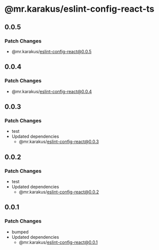 # @mr.karakus/eslint-config-react-ts

## 0.0.5

### Patch Changes

- @mr.karakus/eslint-config-react@0.0.5

## 0.0.4

### Patch Changes

- @mr.karakus/eslint-config-react@0.0.4

## 0.0.3

### Patch Changes

- test
- Updated dependencies
  - @mr.karakus/eslint-config-react@0.0.3

## 0.0.2

### Patch Changes

- test
- Updated dependencies
  - @mr.karakus/eslint-config-react@0.0.2

## 0.0.1

### Patch Changes

- bumped
- Updated dependencies
  - @mr.karakus/eslint-config-react@0.0.1
